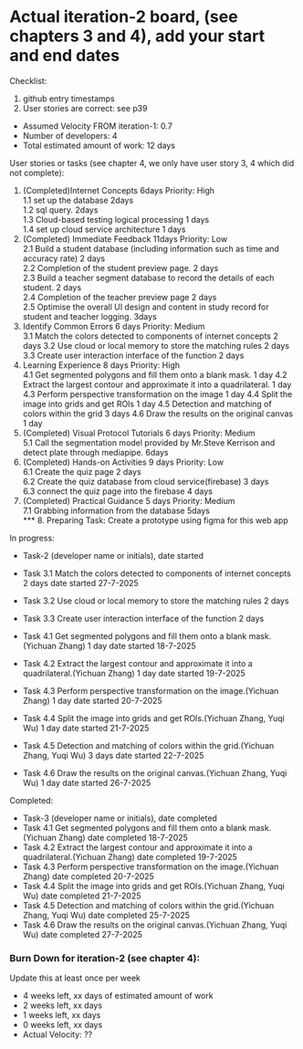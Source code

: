 # Actual iteration-2 board, (see chapters 3 and 4), add your start and end dates 

Checklist: 
1. github entry timestamps
2. User stories are correct: see p39

* Assumed Velocity FROM iteration-1: 0.7 
* Number of developers: 4
* Total estimated amount of work: 12 days

User stories or tasks (see chapter 4, we only have user story 3, 4 which did not complete):
1. (Completed)Internet Concepts  6days Priority: High  
   1.1 set up the database 2days  
   1.2 sql query. 2days  
   1.3 Cloud-based testing logical processing 1 days    
   1.4 set up cloud service architecture 1 days
2. (Completed) Immediate Feedback  11days Priority: Low  
   2.1 Build a student database (including information such as time and accuracy rate) 2 days  
   2.2 Completion of the student preview page. 2 days  
   2.3 Build a teacher segment database to record the details of each student.  2 days  
   2.4 Completion of the teacher preview page 2 days  
   2.5 Optimise the overall UI design and content in study record for student and teacher logging. 3days
3. Identify Common Errors  6 days Priority: Medium  
   3.1 Match the colors detected to components of internet concepts 2 days
   3.2 Use cloud or local memory to store the matching rules 2 days
   3.3 Create user interaction interface of the function 2 days
5. Learning Experience 8 days Priority: High  
   4.1 Get segmented polygons and fill them onto a blank mask.  1 day
   4.2 Extract the largest contour and approximate it into a quadrilateral.  1 day
   4.3 Perform perspective transformation on the image  1 day
   4.4 Split the image into grids and get ROIs  1 day
   4.5 Detection and matching of colors within the grid  3 days
   4.6 Draw the results on the original canvas  1 day
6. (Completed) Visual Protocol Tutorials 6 days Priority: Medium  
   5.1 Call the segmentation model provided by Mr.Steve Kerrison and detect plate through mediapipe.  6days
7. (Completed) Hands-on Activities 9 days Priority: Low        
   6.1 Create the quiz page 2 days  
   6.2 Create the quiz database from cloud service(firebase) 3 days  
   6.3 connect the quiz page into the firebase 4 days
8. (Completed) Practical Guidance 5 days Priority: Medium    
   7.1 Grabbing information from the database 5days    
   *** 8. Preparing Task: Create a prototype using figma for this web app

In progress:
* Task-2 (developer name or initials), date started

* Task 3.1 Match the colors detected to components of internet concepts 2 days date started 27-7-2025
* Task 3.2 Use cloud or local memory to store the matching rules 2 days
* Task 3.3 Create user interaction interface of the function 2 days
* Task 4.1 Get segmented polygons and fill them onto a blank mask.(Yichuan Zhang) 1 day date started 18-7-2025
* Task 4.2 Extract the largest contour and approximate it into a quadrilateral.(Yichuan Zhang) 1 day date started 19-7-2025
* Task 4.3 Perform perspective transformation on the image.(Yichuan Zhang) 1 day date started 20-7-2025
* Task 4.4 Split the image into grids and get ROIs.(Yichuan Zhang, Yuqi Wu) 1 day date started 21-7-2025
* Task 4.5 Detection and matching of colors within the grid.(Yichuan Zhang, Yuqi Wu) 3 days date started 22-7-2025
* Task 4.6 Draw the results on the original canvas.(Yichuan Zhang, Yuqi Wu) 1 day date started 26-7-2025

Completed:
* Task-3 (developer name or initials), date completed
* Task 4.1 Get segmented polygons and fill them onto a blank mask.(Yichuan Zhang) date completed 18-7-2025
* Task 4.2 Extract the largest contour and approximate it into a quadrilateral.(Yichuan Zhang) date completed 19-7-2025
* Task 4.3 Perform perspective transformation on the image.(Yichuan Zhang) date completed 20-7-2025
* Task 4.4 Split the image into grids and get ROIs.(Yichuan Zhang, Yuqi Wu) date completed 21-7-2025
* Task 4.5 Detection and matching of colors within the grid.(Yichuan Zhang, Yuqi Wu) date completed 25-7-2025
* Task 4.6 Draw the results on the original canvas.(Yichuan Zhang, Yuqi Wu) date completed 27-7-2025


### Burn Down for iteration-2 (see chapter 4):
Update this at least once per week
* 4 weeks left, xx days of estimated amount of work 
* 2 weeks left, xx days
* 1 weeks left, xx days
* 0 weeks left, xx days
* Actual Velocity: ?? 
